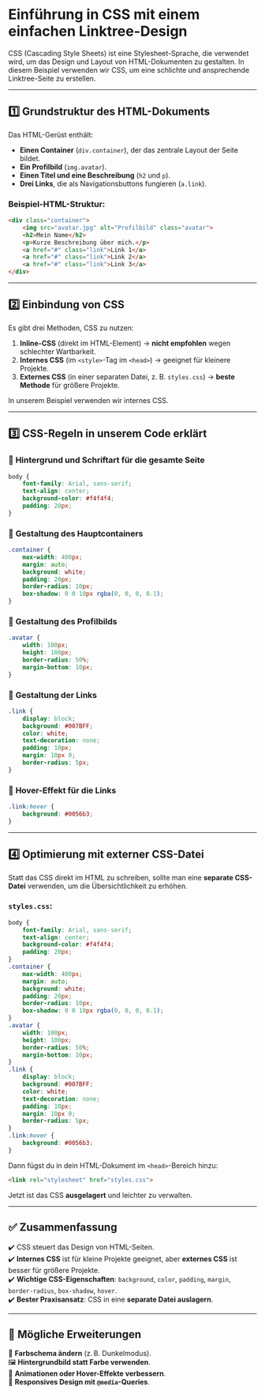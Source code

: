 # Einführung in CSS mit einem einfachen Linktree-Design

CSS (Cascading Style Sheets) ist eine Stylesheet-Sprache, die verwendet wird, um das Design und Layout von HTML-Dokumenten zu gestalten. In diesem Beispiel verwenden wir CSS, um eine schlichte und ansprechende Linktree-Seite zu erstellen.

---

## 1️⃣ **Grundstruktur des HTML-Dokuments**

Das HTML-Gerüst enthält:
- **Einen Container** (`div.container`), der das zentrale Layout der Seite bildet.
- **Ein Profilbild** (`img.avatar`).
- **Einen Titel und eine Beschreibung** (`h2` und `p`).
- **Drei Links**, die als Navigationsbuttons fungieren (`a.link`).

### Beispiel-HTML-Struktur:
```html
<div class="container">
    <img src="avatar.jpg" alt="Profilbild" class="avatar">
    <h2>Mein Name</h2>
    <p>Kurze Beschreibung über mich.</p>
    <a href="#" class="link">Link 1</a>
    <a href="#" class="link">Link 2</a>
    <a href="#" class="link">Link 3</a>
</div>
```

---

## 2️⃣ **Einbindung von CSS**
Es gibt drei Methoden, CSS zu nutzen:
1. **Inline-CSS** (direkt im HTML-Element) → **nicht empfohlen** wegen schlechter Wartbarkeit.
2. **Internes CSS** (im `<style>`-Tag im `<head>`) → geeignet für kleinere Projekte.
3. **Externes CSS** (in einer separaten Datei, z. B. `styles.css`) → **beste Methode** für größere Projekte.

In unserem Beispiel verwenden wir internes CSS.

---

## 3️⃣ **CSS-Regeln in unserem Code erklärt**

### 🔹 **Hintergrund und Schriftart für die gesamte Seite**
```css
body {
    font-family: Arial, sans-serif;
    text-align: center;
    background-color: #f4f4f4;
    padding: 20px;
}
```

### 🔹 **Gestaltung des Hauptcontainers**
```css
.container {
    max-width: 400px;
    margin: auto;
    background: white;
    padding: 20px;
    border-radius: 10px;
    box-shadow: 0 0 10px rgba(0, 0, 0, 0.1);
}
```

### 🔹 **Gestaltung des Profilbilds**
```css
.avatar {
    width: 100px;
    height: 100px;
    border-radius: 50%;
    margin-bottom: 10px;
}
```

### 🔹 **Gestaltung der Links**
```css
.link {
    display: block;
    background: #007BFF;
    color: white;
    text-decoration: none;
    padding: 10px;
    margin: 10px 0;
    border-radius: 5px;
}
```

### 🔹 **Hover-Effekt für die Links**
```css
.link:hover {
    background: #0056b3;
}
```

---

## 4️⃣ **Optimierung mit externer CSS-Datei**
Statt das CSS direkt im HTML zu schreiben, sollte man eine **separate CSS-Datei** verwenden, um die Übersichtlichkeit zu erhöhen.

### `styles.css`:
```css
body {
    font-family: Arial, sans-serif;
    text-align: center;
    background-color: #f4f4f4;
    padding: 20px;
}
.container {
    max-width: 400px;
    margin: auto;
    background: white;
    padding: 20px;
    border-radius: 10px;
    box-shadow: 0 0 10px rgba(0, 0, 0, 0.1);
}
.avatar {
    width: 100px;
    height: 100px;
    border-radius: 50%;
    margin-bottom: 10px;
}
.link {
    display: block;
    background: #007BFF;
    color: white;
    text-decoration: none;
    padding: 10px;
    margin: 10px 0;
    border-radius: 5px;
}
.link:hover {
    background: #0056b3;
}
```

Dann fügst du in dein HTML-Dokument im `<head>`-Bereich hinzu:
```html
<link rel="stylesheet" href="styles.css">
```

Jetzt ist das CSS **ausgelagert** und leichter zu verwalten.

---

## ✅ **Zusammenfassung**
✔️ CSS steuert das Design von HTML-Seiten.  
✔️ **Internes CSS** ist für kleine Projekte geeignet, aber **externes CSS** ist besser für größere Projekte.  
✔️ **Wichtige CSS-Eigenschaften**: `background`, `color`, `padding`, `margin`, `border-radius`, `box-shadow`, `hover`.  
✔️ **Bester Praxisansatz**: CSS in eine **separate Datei auslagern**.

---

## 📌 **Mögliche Erweiterungen**
🎨 **Farbschema ändern** (z. B. Dunkelmodus).  
🖼 **Hintergrundbild statt Farbe verwenden**.  
🔄 **Animationen oder Hover-Effekte verbessern**.  
📱 **Responsives Design mit `@media`-Queries**.
